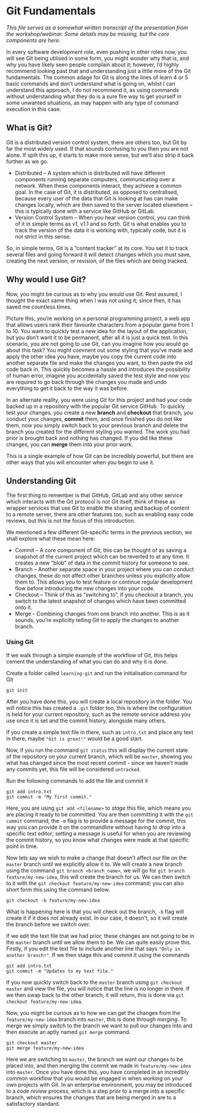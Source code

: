 # Git Fundamentals

*This file serves as a somewhat written transcript of the presentation from the workshop/webinar. Some details may be missing, but the core components are here.*

In every software development role, even pushing in other roles now, you will see Git being utilised in some form, you might wonder why that is, and why you have likely seen people complain about it; however, I’d highly recommend looking past that and understanding just a little more of the Git fundamentals. The common adage for Git is along the lines of learn 4 or 5 basic commands and don’t understand what is going on, whilst I can understand this approach, I do not recommend it, as using commands without understanding what they do is a sure fire way to get yourself in some unwanted situations, as may happen with any type of command execution in this case.

## What is Git?
Git is a distributed version control system, there are others too, but Git by far the most widely used. If that sounds confusing to you then you are not alone. If split this up, it starts to make more sense, but we’ll also strip it back further as we go.

- Distributed – A system which is distributed will have different components running separate computers, communicating over a network. When these components interact, they achieve a common goal. In the case of Git, it is distributed, as opposed to centralised, because every user of the data that Git is looking at has can make changes locally, which are then saved to the server located elsewhere – this is typically done with a service like GitHub or GitLab.
- Version Control System – When you hear version control, you can think of it in simple terms as v1, v1.1 and so forth. Git is what enables you to track the version of the data it is working with, typically code, but it is not strict in this sense.

So, in simple terms, Git is a “content tracker” at its core. You set it to track several files and going forward it will detect changes which you must save, creating the next version, or revision, of the files which are being tracked.

## Why would I use Git?
Now, you might be curious as to why you would use Git. Rest assured, I thought the exact same thing when I was not using it; since then, it has saved me countless times.

Picture this, you’re working on a personal programming project, a web app that allows users rank their favourite characters from a popular game from 1 to 10. You want to quickly test a new idea for the layout of the application, but you don’t want it to be permanent, after all it is just a quick test. In this scenario, you are not going to use Git, can you imagine how you would go about this task? You might comment out some styling that you’ve made and apply the other idea you have, maybe you copy the current code into another separate file and make the changes you want, to then paste the old code back in. This quickly becomes a hassle and introduces the possibility of human error, imagine you accidentally saved the test style and now you are required to go back through the changes you made and undo everything to get it back to the way it was before.

In an alternate reality, you were using Git for this project and had your code backed up in a repository with the popular Git service GitHub. To quickly test your changes, you create a new **branch** and **checkout** that branch, you conduct your changes, **commit** them, and once finished you do not like them, now you simply switch back to your previous branch and delete the branch you created for the different styling you wanted. The work you had prior is brought back and nothing has changed. If you did like these changes, you can **merge** them into your prior work.

This is a single example of how Git can be incredibly powerful, but there are other ways that you will encounter when you begin to use it.

## Understanding Git
The first thing to remember is that GitHub, GitLab and any other service which interacts with the Git protocol is not Git itself, think of these as wrapper services that use Git to enable the sharing and backup of content to a remote server, there are other features too, such as enabling easy code reviews, but this is not the focus of this introduction. 

We mentioned a few different Git-specific terms in the previous section, we shall explore what these mean here:

- Commit – A core component of Git, this can be thought of as saving a snapshot of the current project which can be reverted to at any time. It creates a new “blob” of data in the commit history for someone to see.
- Branch – Another separate space in your project where you can conduct changes, these do not affect other branches unless you explicitly allow them to. This allows you to test feature or continue regular development flow before introducing the new changes into your code.
- Checkout – Think of this as “switching to”, if you checkout a branch, you switch to the latest snapshot of changes which have been committed onto it.
- Merge – Combining changes from one branch into another. This is as it sounds, you’re explicitly telling Git to apply the changes to another branch.

### Using Git
If we walk through a simple example of the workflow of Git, this helps cement the understanding of what you can do and why it is done.

Create a folder called `learning-git` and run the initialisation command for Git

    git init

After you have done this, you will create a local repository in the folder. You will notice this has created a `.git` folder too, this is where the configuration is held for your current repository, such as the remote service address you use once it is set and the commit history, alongside many others.

If you create a simple text file in there, such as `intro.txt` and place any text in there, maybe `"Git is great!"` would be a good start.

Now, if you run the command `git status` this will display the current state of the repository on your current branch, which will be `master`, showing you what has changed since the most recent commit - since we haven't made any commits yet, this file will be considered `untracked`.

Run the following commands to add the file and commit it

    git add intro.txt
    git commit -m "My first commit."

Here, you are using `git add <filename>` to *stage* this file, which means you are placing it ready to be committed. You are then committing it with the `git commit` command, the `-m` flag is to provide a message for the commit, this way you can provide it on the commandline without having to drop into a specific text editor; setting a message is useful for when you are reviewing the commit history, so you know what changes were made at that specific point in time.

Now lets say we wish to make a change that doesn't affect our file on the `master` branch until we explicitly allow it to. We will create a new branch using the command `git branch <branch_name>`, we will go for `git branch feature/my-new-idea`, this will create the branch for us. We can then switch to it with the `git checkout feature/my-new-idea` command; you can also short form this using the command below.

    git checkout -b feature/my-new-idea

What is happening here is that you will check out the branch, `-b` flag will create it if it does not already exist. In our case, it doesn't, so it will create the branch before we switch over.

If we edit the text file that we had prior, these changes are not going to be in the `master` branch until we allow them to be. We can quite easily prove this. Firstly, if you edit the text file to include another line that says `"Only in another branch!"`. If we then stage this and commit it using the commands
 
    git add intro.txt 
    git commit -m "Updates to my text file."

If you now quickly switch back to the `master` branch using `git checkout master` and view the file, you will notice that the line is no longer in there. If we then swap back to the other branch, it will return, this is done via `git checkout feature/my-new-idea`.

Now, you might be curious as to how we can get the changes from the `feature/my-new-idea` branch into `master`, this is done through *merging*. To merge we simply switch to the branch we want to pull our changes into and then execute an aptly named `git merge` command.

    git checkout master
    git merge feature/my-new-idea

Here we are switching to `master`, the branch we want our changes to be placed into, and then merging the commit we made in `feature/my-new-idea` into `master`. Once you have done this, you have completed in an incredibly common workflow that you would be engaged in when working on your own projects with Git. In an enterprise environment, you may be introduced to a *code review* process, which is a step prior to a merge into a specific branch, which ensures the changes that are being merged in are to a satisfactory standard.

